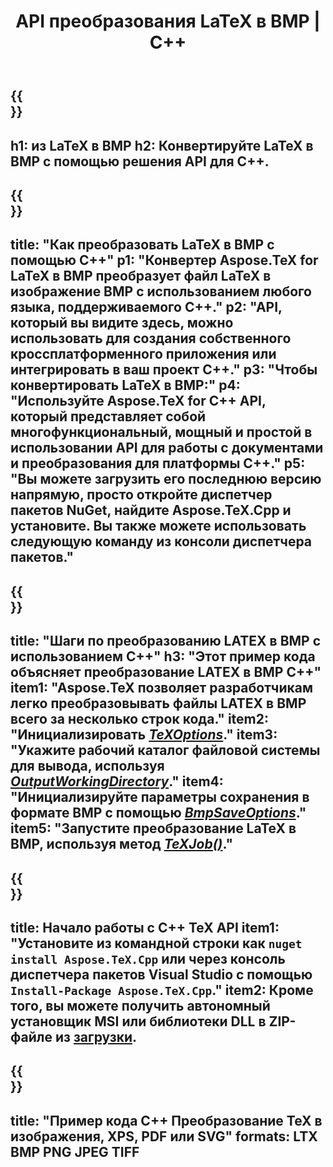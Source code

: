 ﻿---
translation: true
template: /_templates/_conversion-child-cpp.md
title: API преобразования LaTeX в BMP | С++
description: Функциональность преобразования LaTeX в BMP. Интегрируйте эту локальную библиотеку C++ в свой проект или используйте кроссплатформенные приложения для преобразования LaTeX в BMP.
keywords: латекс в bmp api cpp, latex2bmp интегрировать c++
url: /cpp/conversion/latex-to-bmp/
family: tex
platformtag: cpp
feature: conversion
informat: LATEX
outformat: BMP
otherformats: PNG JPEG TIFF PDF SVG XPS
---

{{<section banner>}}
---
h1: из LaTeX в BMP
h2: Конвертируйте LaTeX в BMP с помощью решения API для C++.
---

{{<section overview>}}
---
title: "Как преобразовать LaTeX в BMP с помощью C++"
p1: "Конвертер Aspose.TeX for LaTeX в BMP преобразует файл LaTeX в изображение BMP с использованием любого языка, поддерживаемого C++."
p2: "API, который вы видите здесь, можно использовать для создания собственного кроссплатформенного приложения или интегрировать в ваш проект C++."
p3: "Чтобы конвертировать LaTeX в BMP:"
p4: "Используйте Aspose.TeX for C++ API, который представляет собой многофункциональный, мощный и простой в использовании API для работы с документами и преобразования для платформы C++."
p5: "Вы можете загрузить его последнюю версию напрямую, просто откройте диспетчер пакетов NuGet, найдите Aspose.TeX.Cpp и установите. Вы также можете использовать следующую команду из консоли диспетчера пакетов."
---

{{<section feature1>}}
---
title: "Шаги по преобразованию LATEX в BMP с использованием C++"
h3: "Этот пример кода объясняет преобразование LATEX в BMP C++"
item1: "Aspose.TeX позволяет разработчикам легко преобразовывать файлы LATEX в BMP всего за несколько строк кода."
item2: "Инициализировать [*TeXOptions*](https://reference.aspose.com/tex/cpp/class/aspose.te_x.te_x_options)."
item3: "Укажите рабочий каталог файловой системы для вывода, используя [*OutputWorkingDirectory*](https://reference.aspose.com/tex/cpp/class/aspose.te_x.te_x_options#aa4f4ea6dab7db5ba1b40800495f16f63)."
item4: "Инициализируйте параметры сохранения в формате BMP с помощью [*BmpSaveOptions*](https://reference.aspose.com/tex/cpp/class/aspose.te_x.presentation.image.bmp_save_options)."
item5: "Запустите преобразование LaTeX в BMP, используя метод [*TeXJob()*](https://reference.aspose.com/tex/cpp/class/aspose.te_x.te_x_job)."
---

{{<section feature2>}}
---
title: Начало работы с C++ TeX API
item1: "Установите из командной строки как ```nuget install Aspose.TeX.Cpp``` или через консоль диспетчера пакетов Visual Studio с помощью ```Install-Package Aspose.TeX.Cpp```."
item2: Кроме того, вы можете получить автономный установщик MSI или библиотеки DLL в ZIP-файле из [загрузки](https://downloads.aspose.com/tex/cpp).
---

{{<section widget>}}
---
title: "Пример кода C++ Преобразование TeX в изображения, XPS, PDF или SVG"
formats: LTX BMP PNG JPEG TIFF
---


